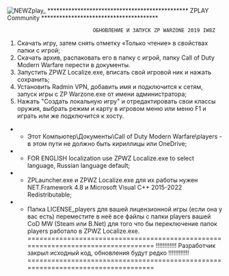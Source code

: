 ![NEWZplay_](https://github.com/user-attachments/assets/6ec17a15-46ab-4850-8f99-b5d5c8c27078)
*********************************************** ZPLAY Community ***************************************

								ОБНОВЛЕНИЕ И ЗАПУСК ZP WARZONE 2019 IW8Z
									
1. Скачать игру, затем снять отметку «Только чтение» в свойствах папки с игрой;
2. Скачать архив, распаковать его в папку с игрой, папку Call of Duty Modern Warfare перести в документы.
3. Запустить ZPWZ Localize.exe, вписать свой игровой ник и нажать сохранить;
4. Установить Radmin VPN, добавить имя и подключится к сетям, запуск игры с ZP Warzone.exe от имени администратора;
5. Нажать "Создать локальную игру" и отредактировать свои классы оружия, выбрать режим и карту в игровом меню или меню F1 и играть или же подключится к хосту.

* - Этот Компьютер\Документы\Call of Duty Modern Warfare\players - в этом пути не должно быть кириллицы или OneDrive;
* - FOR ENGLISH localization use ZPWZ Localize.exe to select language, Russian language default;
* - ZPLauncher.exe и ZPWZ Localize.exe для их работы нужен NET.Framework 4.8 и Microsoft Visual C++ 2015-2022 Redistributable;
* - Папка LICENSE_players для вашей лицензионной игры (если она у вас есть) переместите в неё все файлы с папки players вашей CoD MW (Steam или B.Net) для того что бы переключение папок players работало в ZPWZ Localize.exe.
=================================================================================
!!!!!!!!!!!! Разработчик закрыл исходный код, обновления будут редко !!!!!!!!!!!!
=================================================================================
